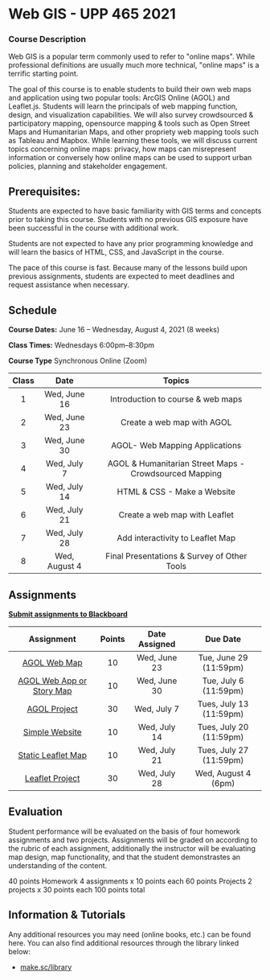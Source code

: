 <!-- 
template from: https://github.com/Make-School-Courses/Syllabus-Template -->

# Web GIS - UPP 465 2021

### Course Description
Web GIS is a popular term commonly used to refer to "online maps". While professional definitions are usually much more technical, "online maps" is a terrific starting point.

The goal of this course is to enable students to build their own web maps and application using two popular tools: ArcGIS Online (AGOL) and Leaflet.js. Students will learn the principals of web mapping function, design, and visualization capabilities. We will also survey crowdsourced & participatory mapping, opensource mapping & tools such as Open Street Maps and Humanitarian Maps, and other propriety web mapping tools such as Tableau and Mapbox. While learning these tools, we will discuss current topics concerning online maps: privacy, how maps can misrepresent information or conversely how online maps can be used to support urban policies, planning and stakeholder engagement. 

## Prerequisites:  

Students are expected to have basic familiarity with GIS terms and concepts prior to taking this course. Students with no previous GIS exposure have been successful in the course with additional work.  

Students are not expected to have any prior programming knowledge and will learn the basics of HTML, CSS, and JavaScript in the course.  

The pace of this course is fast.  Because many of the lessons build upon previous assignments, students are expected to meet deadlines and request assistance when necessary. 

## Schedule

**Course Dates:** June 16 – Wednesday, August 4, 2021 (8 weeks)

**Class Times:** Wednesdays 6:00pm–8:30pm 

**Course Type** Synchronous Online (Zoom)

| Class |          Date          |                 Topics                  |
|:-----:|:----------------------:|:---------------------------------------:|
|  1 |  Wed, June 16        | Introduction to course & web maps |
|  2 |  Wed, June 23        | Create a web map with AGOL |
|  3 |  Wed, June 30        | AGOL- Web Mapping Applications |
|  4 |  Wed, July 7         | AGOL & Humanitarian Street Maps - Crowdsourced Mapping |
|  5 |  Wed, July 14        | HTML & CSS - Make a Website |
|  6 |  Wed, July 21        | Create a web map with Leaflet |
|  7 |  Wed, July 28        | Add interactivity to Leaflet Map |
|  8 |  Wed, August 4       | Final Presentations & Survey of Other Tools|

## Assignments 
[**Submit assignments to Blackboard**](https://uic.blackboard.com/ultra/course)  

|                        Assignment                         | Points | Date Assigned |   Due Date   |
|:---------------------------------------------------------:|:-------------:|:------------:|:-------------:|
| [AGOL Web Map ](Lessons/Lesson1id=Assignment)        | 10 | Wed, June 23  |  Tue, June 29 (11:59pm) |
| [AGOL Web App or Story Map ](makeschool.com)           | 10 |  Wed, June 30    |  Tue, July 6 (11:59pm)  |
| [AGOL Project](makeschool.com)                     | 30 |       Wed, July 7    |  Tues, July 13 (11:59pm)  |
| [Simple Website](makeschool.com)                     | 10 |      Wed, July 14     | Tues, July 20 (11:59pm) |
| [Static Leaflet Map](makeschool.com)                    | 10 |  Wed, July 21     |  Tues, July 27 (11:59pm)  |
| [Leaflet Project](makeschool.com)                    | 30 |       Wed, July 28     |  Wed, August 4 (6pm)  |


## Evaluation
Student performance will be evaluated on the basis of four homework assignments and two projects. Assignments will be graded on according to the rubric of each assignment, additionally the instructor will be evaluating map design, map functionality, and that the student demonstrastes an understanding of the content.

40 points 	 Homework 	 4 assignments x 10 points each
60 points	 Projects	 2 projects x 30 points each 
100 points total

##  Information & Tutorials

Any additional resources you may need (online books, etc.) can be found here. You can also find additional resources through the library linked below:

- [make.sc/library](http://make.sc/library)


